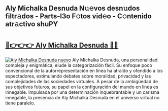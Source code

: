 ## Aly Michalka Desnuda N𝚞𝚎vos desn𝚞dos filtr𝚊dos - Parts-l3o F𝚘tos vid𝚎o - C𝚘ntenido atr𝚊ctivo shuPY

# <h2><a href="http://mb0cq8.tromn.icu/?c=Aly+Michalka+Desnuda">🔗👉👉👉 Aly Michalka Desnuda 🔗🔗</a></h2>

[![Aly Michalka Desnuda nuevo](https://i.imgur.com/pEAQMta.gif)](http://mb0cq8.tromn.icu/?c=Aly+Michalka+Desnuda)
Aly Michalka Desnuda, una personalidad compleja y enigmática, elude la categorización fácil. Su enfoque poco convencional de la autorrepresentación en línea ha atraído y ofendido a los espectadores, estimulando debates sobre moralidad, privacidad y las complejidades de las sociedades virtuales. A pesar de la ambigüedad de sus objetivos futuros, su papel en la configuración del mundo en línea es innegable. Impulsada por una determinación inquebrantable y un carisma innegable, la presencia de Aly Michalka Desnuda en el universo virtual no tiene paralelo.
